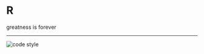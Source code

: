 # R
greatness is forever
- - -
![code style](https://img.shields.io/badge/style-flat-green?logo=appveyor&style=flat) 
